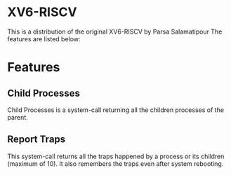 # XV6-RISCV
This is a distribution of the original XV6-RISCV by Parsa Salamatipour
The features are listed below:

# Features
## Child Processes
Child Processes is a system-call returning all the children processes of the parent.

## Report Traps
This system-call returns all the traps happened by a process or its children (maximum of 10). It also remembers the traps even after system rebooting.